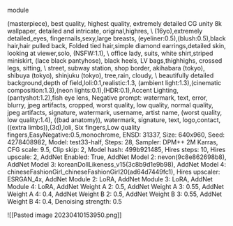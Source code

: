 module

(masterpiece), best quality, highest quality, extremely detailed CG unity 8k wallpaper, detailed and intricate, original,highres,
\\
(16yo),extremely detailed_eyes, fingernails,sexy,large breasts,
(eyeliner:0.5),(blush:0.5),black hair,hair pulled back, Folded tied hair,simple diamond earrings,detailed skin,
looking at viewer,solo,
(NSFW:1.1),
\\
office lady, suits, white shirt,striped miniskirt, (lace black pantyhose), black heels, LV bags,thighhighs, 
crossed legs, sitting,
\\
street, subway station, shop border, akihabara \(tokyo\), shibuya \(tokyo\), shinjuku \(tokyo\), tree,rain, cloudy,
\\
beautifully detailed background,depth of field,loli:0.1,realistic:1.3,
(ambient light:1.3),(cinematic composition:1.3),(neon lights:0.1),(HDR:0.1),Accent Lighting,
(pantyshot:1.2),fish eye lens,
Negative prompt: watermark, text, error, blurry, jpeg artifacts, cropped, worst quality, low quality, normal quality, jpeg artifacts, signature, watermark, username, artist name, (worst quality, low quality:1.4), ((bad anatomy)), watermark, signature, text, logo,contact, ((extra limbs)),(3d),loli,
Six fingers,Low quality fingers,EasyNegative:0.5,monochrome,
ENSD: 31337, Size: 640x960, Seed: 4278408982, Model: test33-half, Steps: 28, Sampler: DPM++ 2M Karras, CFG scale: 9.5, Clip skip: 2, Model hash: 499b921485, Hires steps: 10, Hires upscale: 2, AddNet Enabled: True, AddNet Model 2: nevon(9c8e862698b8), AddNet Model 3: koreanDollLikeness_v15(3c8b9d1e9b98), AddNet Model 4: chineseFashionGirl_chineseFashionGirl20(ad64d7449fc1), Hires upscaler: ESRGAN_4x, AddNet Module 2: LoRA, AddNet Module 3: LoRA, AddNet Module 4: LoRA, AddNet Weight A 2: 0.5, AddNet Weight A 3: 0.55, AddNet Weight A 4: 0.4, AddNet Weight B 2: 0.5, AddNet Weight B 3: 0.55, AddNet Weight B 4: 0.4, Denoising strength: 0.5

![[Pasted image 20230410153950.png]]